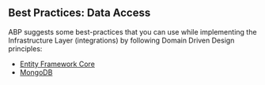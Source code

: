 ## Best Practices: Data Access

ABP suggests some best-practices that you can use while implementing the Infrastructure Layer (integrations) by following Domain Driven Design principles:

* [Entity Framework Core](./entity-framework-core-integration.md)
* [MongoDB](./mongodb-integration.md)